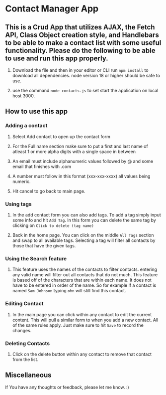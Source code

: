 # Contact Manager App

 ## This is a Crud App that utilizes AJAX, the Fetch API, Class Object creation style, and Handlebars to be able to make a contact list with some useful functionality. Please do the following to be able to use and run this app properly. 

1. Download the file and then in your editor or CLI run `npm install` to download all dependencies. node version 18 or higher should be safe to use. 

2. use the command `node contacts.js` to set start the application on local host 3000. 


## How to use this app

### Adding a contact 

1. Select Add contact to open up the contact form 

2. For the Full name section make sure to put a first and last name of atleast 1 or more alpha digits with a single space in between


3. An email must include alphanumeric values followed by @ and some email that finishes with .com

4. A number must follow in this format (xxx-xxx-xxxx) all values being numeric. 

5. Hit cancel to go back to main page. 

### Using tags

1. In the add contact form you can also add tags. To add a tag simply input some info and hit `Add Tag`. In this form you can delete the same tag by clicking on `Click to delete (tag name)`

2. Back in the home page. You can click on the middle `All Tags` section and swap to all available tags. Selecting a tag will filter all contacts by those that have the given tags. 


### Using the Search feature 

1. This feature uses the names of the contacts to filter contacts. entering any valid name will filter out all contacts that do not much. This feature is based off of the characters that are within each name. It does not have to be entered in order of the name. So for example if a contact is named `Sam Johnson` typing `ohn` will still find this contact. 


### Editing Contact 

1. In the main page you can click within any contact to edit the current content. This will pull a similar form to when you add a new contact. All of the same rules apply. Just make sure to hit `Save` to record the changes. 



### Deleting Contacts 

1. Click on the delete button within any contact to remove that contact from the list. 



## Miscellaneous 

If You have any thoughts or feedback, please let me know. :)
